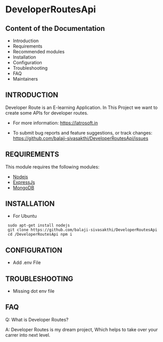 # DeveloperRoutesApi

Content of the Documentation
---------------------

 * Introduction
 * Requirements
 * Recommended modules
 * Installation
 * Configuration
 * Troubleshooting
 * FAQ
 * Maintainers

INTRODUCTION
------------

Developer Route is an E-learning Application. In This Project we want to create some APIs for developer routes.

 * For more information:
   https://latrosoft.in

 * To submit bug reports and feature suggestions, or track changes:
  https://github.com/balaji-sivasakthi/DeveloperRoutesApi/issues




REQUIREMENTS
------------

This module requires the following modules:

 * [Nodejs](https://nodejs.org/)
 * [ExpressJs](https://expressjs.com/)
 * [MongoDB](https://www.mongodb.com/)

INSTALLATION
------------
 
 * For Ubuntu 

 ```
  sudo apt-get install nodejs
  git clone https://github.com/balaji-sivasakthi/DeveloperRoutesApi 
  cd /DeveloperRoutesApi npm i
 
 ```


CONFIGURATION
-------------
 
 * Add .env File



TROUBLESHOOTING
---------------

 * Missing dot env file

FAQ
---

Q: What is Developer Routes?

A: Developer Routes is my dream project, Which helps to take over your carrer into next level.












